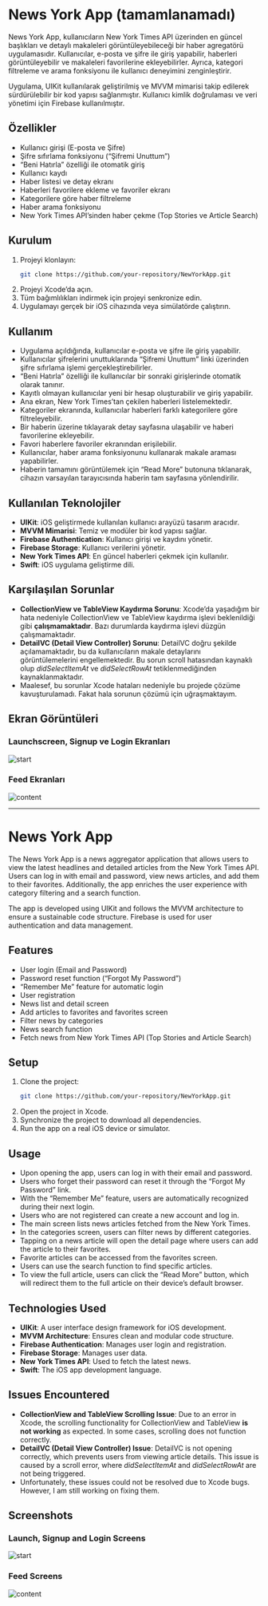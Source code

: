 # News York App (tamamlanamadı)
News York App, kullanıcıların New York Times API üzerinden en güncel başlıkları ve detaylı makaleleri görüntüleyebileceği bir haber agregatörü uygulamasıdır. Kullanıcılar, e-posta ve şifre ile giriş yapabilir, haberleri görüntüleyebilir ve makaleleri favorilerine ekleyebilirler. Ayrıca, kategori filtreleme ve arama fonksiyonu ile kullanıcı deneyimini zenginleştirir.

Uygulama, UIKit kullanılarak geliştirilmiş ve MVVM mimarisi takip edilerek sürdürülebilir bir kod yapısı sağlanmıştır. Kullanıcı kimlik doğrulaması ve veri yönetimi için Firebase kullanılmıştır.

## Özellikler
- Kullanıcı girişi (E-posta ve Şifre)
- Şifre sıfırlama fonksiyonu (“Şifremi Unuttum”)
- “Beni Hatırla” özelliği ile otomatik giriş
- Kullanıcı kaydı
- Haber listesi ve detay ekranı
- Haberleri favorilere ekleme ve favoriler ekranı
- Kategorilere göre haber filtreleme
- Haber arama fonksiyonu
- New York Times API’sinden haber çekme (Top Stories ve Article Search)

## Kurulum
1. Projeyi klonlayın:
   ```bash
   git clone https://github.com/your-repository/NewYorkApp.git
2. Projeyi Xcode’da açın.
3. Tüm bağımlılıkları indirmek için projeyi senkronize edin.
4. Uygulamayı gerçek bir iOS cihazında veya simülatörde çalıştırın.

## Kullanım
- Uygulama açıldığında, kullanıcılar e-posta ve şifre ile giriş yapabilir.
- Kullanıcılar şifrelerini unuttuklarında “Şifremi Unuttum” linki üzerinden şifre sıfırlama işlemi gerçekleştirebilirler.
- “Beni Hatırla” özelliği ile kullanıcılar bir sonraki girişlerinde otomatik olarak tanınır.
- Kayıtlı olmayan kullanıcılar yeni bir hesap oluşturabilir ve giriş yapabilir.
- Ana ekran, New York Times’tan çekilen haberleri listelemektedir.
- Kategoriler ekranında, kullanıcılar haberleri farklı kategorilere göre filtreleyebilir.
- Bir haberin üzerine tıklayarak detay sayfasına ulaşabilir ve haberi favorilerine ekleyebilir.
- Favori haberlere favoriler ekranından erişilebilir.
- Kullanıcılar, haber arama fonksiyonunu kullanarak makale araması yapabilirler.
- Haberin tamamını görüntülemek için “Read More” butonuna tıklanarak, cihazın varsayılan tarayıcısında haberin tam sayfasına yönlendirilir.

## Kullanılan Teknolojiler
- **UIKit**: iOS geliştirmede kullanılan kullanıcı arayüzü tasarım aracıdır.
- **MVVM Mimarisi**: Temiz ve modüler bir kod yapısı sağlar.
- **Firebase Authentication**: Kullanıcı girişi ve kaydını yönetir.
- **Firebase Storage**: Kullanıcı verilerini yönetir.
- **New York Times API**: En güncel haberleri çekmek için kullanılır.
- **Swift**: iOS uygulama geliştirme dili.

## Karşılaşılan Sorunlar
- **CollectionView ve TableView Kaydırma Sorunu**: Xcode’da yaşadığım bir hata nedeniyle CollectionView ve TableView kaydırma işlevi beklenildiği gibi **çalışmamaktadır**. Bazı durumlarda kaydırma işlevi düzgün çalışmamaktadır.
- **DetailVC (Detail View Controller) Sorunu**: DetailVC doğru şekilde açılamamaktadır, bu da kullanıcıların makale detaylarını görüntülemelerini engellemektedir. Bu sorun scroll hatasından kaynaklı olup *didSelectItemAt* ve *didSelectRowAt* tetiklenmediğinden kaynaklanmaktadır.
- Maalesef, bu sorunlar Xcode hataları nedeniyle bu projede çözüme kavuşturulamadı. Fakat hala sorunun çözümü için uğraşmaktayım.

## Ekran Görüntüleri
### Launchscreen, Signup ve Login Ekranları
![start](https://github.com/user-attachments/assets/0f8c8898-d057-440e-b57f-ac1940953c2f)
### Feed Ekranları
![content](https://github.com/user-attachments/assets/16e895b9-8ffa-487f-b83d-1b6dd64d8d15)

-----------------------------------------------------------------------------------------------------------------------------------------------------------------------------
# News York App
The News York App is a news aggregator application that allows users to view the latest headlines and detailed articles from the New York Times API. Users can log in with email and password, view news articles, and add them to their favorites. Additionally, the app enriches the user experience with category filtering and a search function.

The app is developed using UIKit and follows the MVVM architecture to ensure a sustainable code structure. Firebase is used for user authentication and data management.

## Features
- User login (Email and Password)
- Password reset function (“Forgot My Password”)
- “Remember Me” feature for automatic login
- User registration
- News list and detail screen
- Add articles to favorites and favorites screen
- Filter news by categories
- News search function
- Fetch news from New York Times API (Top Stories and Article Search)

## Setup
1. Clone the project:
   ```bash
   git clone https://github.com/your-repository/NewYorkApp.git
2. Open the project in Xcode.
3. Synchronize the project to download all dependencies.
4. Run the app on a real iOS device or simulator.

## Usage
- Upon opening the app, users can log in with their email and password.
- Users who forget their password can reset it through the “Forgot My Password” link.
- With the “Remember Me” feature, users are automatically recognized during their next login.
- Users who are not registered can create a new account and log in.
- The main screen lists news articles fetched from the New York Times.
- In the categories screen, users can filter news by different categories.
- Tapping on a news article will open the detail page where users can add the article to their favorites.
- Favorite articles can be accessed from the favorites screen.
- Users can use the search function to find specific articles.
- To view the full article, users can click the “Read More” button, which will redirect them to the full article on their device’s default browser.

## Technologies Used
- **UIKit**: A user interface design framework for iOS development.
- **MVVM Architecture**: Ensures clean and modular code structure.
- **Firebase Authentication**: Manages user login and registration.
- **Firebase Storage**: Manages user data.
- **New York Times API**: Used to fetch the latest news.
- **Swift**: The iOS app development language.

## Issues Encountered
- **CollectionView and TableView Scrolling Issue**: Due to an error in Xcode, the scrolling functionality for CollectionView and TableView **is not working** as expected. In some cases, scrolling does not function correctly.
- **DetailVC (Detail View Controller) Issue**: DetailVC is not opening correctly, which prevents users from viewing article details. This issue is caused by a scroll error, where *didSelectItemAt* and *didSelectRowAt* are not being triggered.
- Unfortunately, these issues could not be resolved due to Xcode bugs. However, I am still working on fixing them.

## Screenshots

### Launch, Signup and Login Screens
![start](https://github.com/user-attachments/assets/271f6a79-b770-461c-962e-d863fd1d14ec)
### Feed Screens
![content](https://github.com/user-attachments/assets/4e1639ad-edc4-471b-a8af-b61d9cb38d49)


